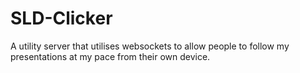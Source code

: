 # SLD-Clicker 

A utility server that utilises websockets to allow people to follow my presentations at my pace from their own device.